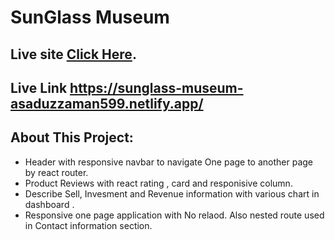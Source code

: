 # SunGlass Museum

 ## Live site [Click Here](https://sunglass-museum-asaduzzaman599.netlify.app/).
 ## Live Link https://sunglass-museum-asaduzzaman599.netlify.app/




## About This Project:

- Header with responsive navbar to navigate One page to another page by react router.
- Product Reviews with react rating , card and responisive column.
- Describe Sell, Invesment and Revenue information with various chart in dashboard . 
- Responsive one page application with No relaod. Also nested route used in  Contact information section.
